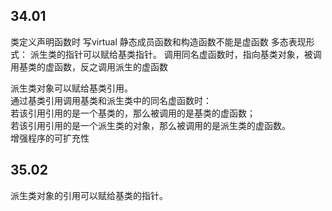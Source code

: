 ## 34.01
类定义声明函数时 写virtual
静态成员函数和构造函数不能是虚函数
多态表现形式：
派生类的指针可以赋给基类指针。
调用同名虚函数时，指向基类对象，被调用基类的虚函数，反之调用派生的虚函数  

派生类对象可以赋给基类引用。    
通过基类引用调用基类和派生类中的同名虚函数时：    
若该引用引用的是一个基类的，那么被调用的是基类的虚函数；   
若该引用引用的是一个派生类的对象，那么被调用的是派生类的虚函数。    
增强程序的可扩充性   
## 35.02
派生类对象的引用可以赋给基类的指针。   


